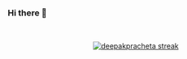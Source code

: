 ### Hi there 👋

<!--
**deepakpracheta/deepakpracheta** is a ✨ _special_ ✨ repository because its `README.md` (this file) appears on your GitHub profile.

<a href="#"><img width="100%" height="auto" src="https://i.imgur.com/iXuL1HG.png" height="175px"/></a>

<h1 align="center">Hi <img src="https://raw.githubusercontent.com/MartinHeinz/MartinHeinz/master/wave.gif" width="30px">, I'm Deepak </h1>
<h3 align="center">I'm a passionate Data Scientist from India.</h3>


## 🙋‍♂️ About Me

- 🔭 I’m currently working as **Data Science Trainee** at **ALMABETTER**.

- 🌱 I’m currently learning **Data science,Data Structures and Algorithms.**

- 👯 I’m looking to collaborate on **OpenSource Projects**

- 👨‍💻 All of my projects are available at **[My Portfolio](https://github.com/deepakpracheta)**

- 📫 You can reach me at **deepakpracheta@gmail.com**

- ⚡ Fun fact **I play games and watch movies**

## 🚀 Languages and Tools:

<p align="left"> 
    <a href="https://www.java.com" target="_blank"> 
    <a href="https://www.python.org" target="_blank"> <img src="https://img.icons8.com/color/48/000000/python.png"/> </a> 
 </a> 
    <a style="padding-right:8px;" href="https://www.mysql.com/" target="_blank"> <img src="https://img.icons8.com/fluent/50/000000/mysql-logo.png"/> </a>
    <a href="https://www.mongodb.com/" target="_blank"> <img src="https://raw.githubusercontent.com/devicons/devicon/master/icons/mongodb/mongodb-original-wordmark.svg" alt="mongodb" width="48" height="48"/> </a> 
</a> 
    </a>   
     </a> 
     <img src="https://encrypted-tbn0.gstatic.com/images?q=tbn:ANd9GcQMweoRRhUX-HF1_rvM2rNefxSlcvmwzJzJeiF_Lt_CAztd9wxt7pGNRrvuG6uxvXf4Aw&usqp=CAU" alt="jenkins" width="100" height="48"/> </a> 
<img src="https://numfocus.org/wp-content/uploads/2016/07/pandas-logo-300.png"alt="jenkins" width="48" height="48"/> </a>  
    <img src="https://img.icons8.com/color/452/numpy.png" alt="express" width="40" height="40"/> </a>
    

<!-- [![React Badge](https://img.shields.io/badge/-React-61DBFB?style=for-the-badge&labelColor=black&logo=react&logoColor=61DBFB)](#)  [![Javascript Badge](https://img.shields.io/badge/-Javascript-F0DB4F?style=for-the-badge&labelColor=black&logo=javascript&logoColor=F0DB4F)](#) [![Typescript Badge](https://img.shields.io/badge/-Typescript-007acc?style=for-the-badge&labelColor=black&logo=typescript&logoColor=007acc)](#) [![Nodejs Badge](https://img.shields.io/badge/-Nodejs-3C873A?style=for-the-badge&labelColor=black&logo=node.js&logoColor=3C873A)](#) [![GraphQL Badge](https://img.shields.io/badge/-GraphQl-e535ab?style=for-the-badge&labelColor=black&logo=node.js&logoColor=e535ab)](#) -->
<br/>

<p align="center">
    <a href="https://github.com/deepakpracheta/github-readme-streak-stats">
        <img title="🔥 Get streak stats for your profile at git.io/streak-stats" alt="deepakpracheta streak" src="https://github-readme-streak-stats.herokuapp.com/?user=deepakpracheta&theme=black-ice&count_private=true&include_all_commits=true&hide_border=true&stroke=0000&background=060A0CD0"/>
    </a>
</p>

